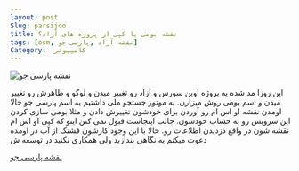 ```yaml
---
layout: post
Slug: parsijoo
title: نقشه بومی یا کپی از پروژه های آزاد؟
tags: [osm, نقشه آزاد ,پارسی جو]
Category:  کامپیوتر 
---
```


![نقشه پارسی جو](http://pblog.parsijoo.ir/cache/pj/images/mapparsijoo_bc6096caf670a1dc59c3c1a30acc71eb.jpg)



 این روزا مد شده یه پروژه اوپن سورس و آزاد رو تغییر میدن و لوگو و ظاهرش رو تغییر میدن و اسم بومی روش میزارن.
یه موتور جستجو ملی داشتیم به اسم پارسی جو حالا اومدن نقشه او اس ام رو آوردن برای خودشون تغییرش دادن و مثلا بومی سازی کردن این سرویس رو به حساب خودشون.
جالب اینجاست قبول نمی کنن اینو که کپی او اس ام نقشه شون در واقع دزدیدن اطلاعات رو.
حالا با این وجود کارشون قشنگ از آب در اومده دعوت میکنم یه نگاهی بندازید ولی همکاری نکنید در توسعه ش 

[نقشه پارسی جو](map.parsijoo.ir)
